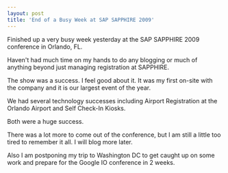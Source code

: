 ```yaml
---
layout: post
title: 'End of a Busy Week at SAP SAPPHIRE 2009'
---
```

Finished up a very busy week yesterday at the SAP SAPPHIRE 2009 conference in Orlando, FL.<p></p>
Haven't had much time on my hands to do any blogging or much of anything beyond just managing registration at SAPPHIRE.<p></p>
The show was a success. I feel good about it. It was my first on-site with the company and it is our largest event of the year.<p></p>
We had several technology successes including Airport Registration at the Orlando Airport and Self Check-In Kiosks.<p></p>
Both were a huge success.<p></p>
There was a lot more to come out of the conference, but I am still a little too tired to remember it all. I will blog more later.<p></p>
Also I am postponing my trip to Washington DC to get caught up on some work and prepare for the Google IO conference in 2 weeks.